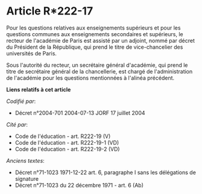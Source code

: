 # Article R*222-17

Pour les questions relatives aux enseignements supérieurs et pour les questions communes aux enseignements secondaires et
supérieurs, le recteur de l'académie de Paris est assisté par un adjoint, nommé par décret du Président de la République, qui
prend le titre de vice-chancelier des universités de Paris.

Sous l'autorité du recteur, un secrétaire général d'académie, qui prend le titre de secrétaire général de la chancellerie,
est chargé de l'administration de l'académie pour les questions mentionnées à l'alinéa précédent.

**Liens relatifs à cet article**

_Codifié par_:

  - Décret n°2004-701 2004-07-13 JORF 17 juillet 2004

_Cité par_:

  - Code de l'éducation - art. R222-19 (V)
  - Code de l'éducation - art. R222-19-1 (VD)
  - Code de l'éducation - art. R222-19-2 (VD)

_Anciens textes_:

  - Décret n°71-1023 1971-12-22 art. 6, paragraphe I sans les délégations de signature
  - Décret n°71-1023 du 22 décembre 1971 - art. 6 (Ab)
